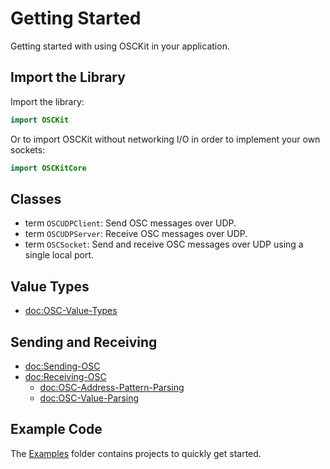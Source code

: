 # Getting Started

Getting started with using OSCKit in your application.

## Import the Library

Import the library:

```swift
import OSCKit
```

Or to import OSCKit without networking I/O in order to implement your own sockets:

```swift
import OSCKitCore
```

## Classes

- term ``OSCUDPClient``: Send OSC messages over UDP.
- term ``OSCUDPServer``: Receive OSC messages over UDP.
- term ``OSCSocket``: Send and receive OSC messages over UDP using a single local port.

## Value Types

- <doc:OSC-Value-Types>

## Sending and Receiving

- <doc:Sending-OSC>
- <doc:Receiving-OSC>
  - <doc:OSC-Address-Pattern-Parsing>
  - <doc:OSC-Value-Parsing>

## Example Code

The [Examples](https://github.com/orchetect/OSCKit/tree/main/Examples) folder contains projects to quickly get started.
